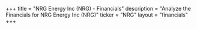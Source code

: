 +++
title = "NRG Energy Inc (NRG) - Financials"
description = "Analyze the Financials for NRG Energy Inc (NRG)"
ticker = "NRG"
layout = "financials"
+++

